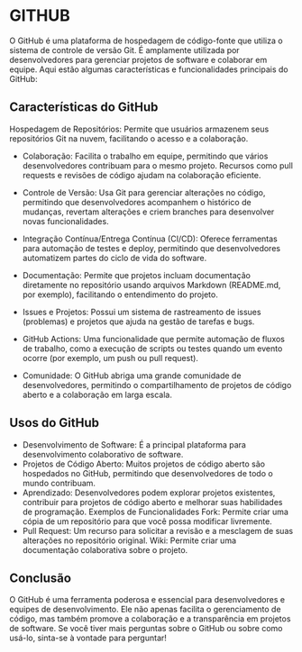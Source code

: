 # GITHUB

O GitHub é uma plataforma de hospedagem de código-fonte que utiliza o sistema de controle de versão Git. É amplamente utilizada por desenvolvedores para gerenciar projetos de software e colaborar em equipe. Aqui estão algumas características e funcionalidades principais do GitHub:

## Características do GitHub
Hospedagem de Repositórios: Permite que usuários armazenem seus repositórios Git na nuvem, facilitando o acesso e a colaboração.

- Colaboração: Facilita o trabalho em equipe, permitindo que vários desenvolvedores contribuam para o mesmo projeto. Recursos como pull requests e revisões de código ajudam na colaboração eficiente.

- Controle de Versão: Usa Git para gerenciar alterações no código, permitindo que desenvolvedores acompanhem o histórico de mudanças, revertam alterações e criem branches para desenvolver novas funcionalidades.

- Integração Contínua/Entrega Contínua (CI/CD): Oferece ferramentas para automação de testes e deploy, permitindo que desenvolvedores automatizem partes do ciclo de vida do software.

- Documentação: Permite que projetos incluam documentação diretamente no repositório usando arquivos Markdown (README.md, por exemplo), facilitando o entendimento do projeto.

- Issues e Projetos: Possui um sistema de rastreamento de issues (problemas) e projetos que ajuda na gestão de tarefas e bugs.

- GitHub Actions: Uma funcionalidade que permite automação de fluxos de trabalho, como a execução de scripts ou testes quando um evento ocorre (por exemplo, um push ou pull request).

- Comunidade: O GitHub abriga uma grande comunidade de desenvolvedores, permitindo o compartilhamento de projetos de código aberto e a colaboração em larga escala.

## Usos do GitHub

- Desenvolvimento de Software: É a principal plataforma para desenvolvimento colaborativo de software.
- Projetos de Código Aberto: Muitos projetos de código aberto são hospedados no GitHub, permitindo que desenvolvedores de todo o mundo contribuam.
- Aprendizado: Desenvolvedores podem explorar projetos existentes, contribuir para projetos de código aberto e melhorar suas habilidades de programação.
Exemplos de Funcionalidades
Fork: Permite criar uma cópia de um repositório para que você possa modificar livremente.
- Pull Request: Um recurso para solicitar a revisão e a mesclagem de suas alterações no repositório original.
Wiki: Permite criar uma documentação colaborativa sobre o projeto.

## Conclusão

O GitHub é uma ferramenta poderosa e essencial para desenvolvedores e equipes de desenvolvimento. Ele não apenas facilita o gerenciamento de código, mas também promove a colaboração e a transparência em projetos de software. Se você tiver mais perguntas sobre o GitHub ou sobre como usá-lo, sinta-se à vontade para perguntar!